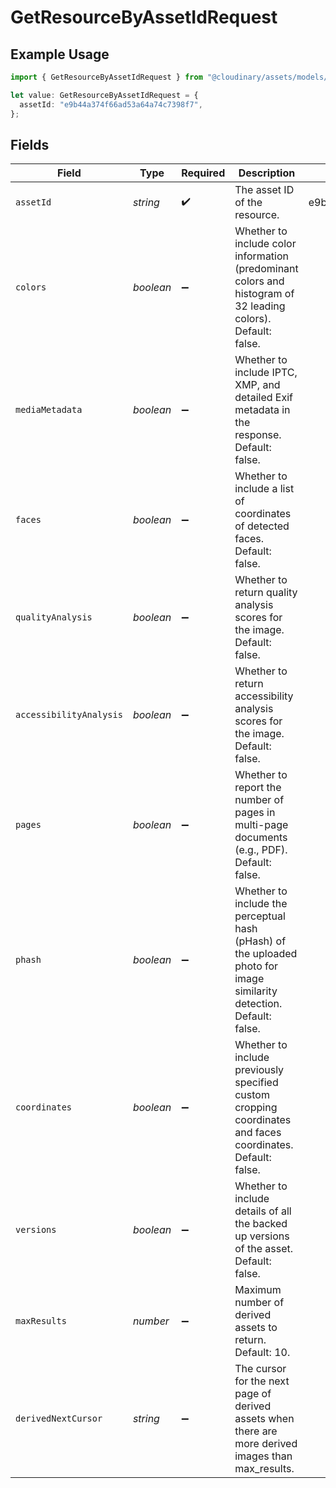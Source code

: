 # GetResourceByAssetIdRequest

## Example Usage

```typescript
import { GetResourceByAssetIdRequest } from "@cloudinary/assets/models/operations";

let value: GetResourceByAssetIdRequest = {
  assetId: "e9b44a374f66ad53a64a74c7398f7",
};
```

## Fields

| Field                                                                                                                | Type                                                                                                                 | Required                                                                                                             | Description                                                                                                          | Example                                                                                                              |
| -------------------------------------------------------------------------------------------------------------------- | -------------------------------------------------------------------------------------------------------------------- | -------------------------------------------------------------------------------------------------------------------- | -------------------------------------------------------------------------------------------------------------------- | -------------------------------------------------------------------------------------------------------------------- |
| `assetId`                                                                                                            | *string*                                                                                                             | :heavy_check_mark:                                                                                                   | The asset ID of the resource.                                                                                        | e9b44a374f66ad53a64a74c7398f7                                                                                        |
| `colors`                                                                                                             | *boolean*                                                                                                            | :heavy_minus_sign:                                                                                                   | Whether to include color information (predominant colors and histogram of 32 leading colors). Default: false.        |                                                                                                                      |
| `mediaMetadata`                                                                                                      | *boolean*                                                                                                            | :heavy_minus_sign:                                                                                                   | Whether to include IPTC, XMP, and detailed Exif metadata in the response. Default: false.                            |                                                                                                                      |
| `faces`                                                                                                              | *boolean*                                                                                                            | :heavy_minus_sign:                                                                                                   | Whether to include a list of coordinates of detected faces. Default: false.                                          |                                                                                                                      |
| `qualityAnalysis`                                                                                                    | *boolean*                                                                                                            | :heavy_minus_sign:                                                                                                   | Whether to return quality analysis scores for the image. Default: false.                                             |                                                                                                                      |
| `accessibilityAnalysis`                                                                                              | *boolean*                                                                                                            | :heavy_minus_sign:                                                                                                   | Whether to return accessibility analysis scores for the image. Default: false.                                       |                                                                                                                      |
| `pages`                                                                                                              | *boolean*                                                                                                            | :heavy_minus_sign:                                                                                                   | Whether to report the number of pages in multi-page documents (e.g., PDF). Default: false.                           |                                                                                                                      |
| `phash`                                                                                                              | *boolean*                                                                                                            | :heavy_minus_sign:                                                                                                   | Whether to include the perceptual hash (pHash) of the uploaded photo for image similarity detection. Default: false. |                                                                                                                      |
| `coordinates`                                                                                                        | *boolean*                                                                                                            | :heavy_minus_sign:                                                                                                   | Whether to include previously specified custom cropping coordinates and faces coordinates. Default: false.           |                                                                                                                      |
| `versions`                                                                                                           | *boolean*                                                                                                            | :heavy_minus_sign:                                                                                                   | Whether to include details of all the backed up versions of the asset. Default: false.                               |                                                                                                                      |
| `maxResults`                                                                                                         | *number*                                                                                                             | :heavy_minus_sign:                                                                                                   | Maximum number of derived assets to return. Default: 10.                                                             |                                                                                                                      |
| `derivedNextCursor`                                                                                                  | *string*                                                                                                             | :heavy_minus_sign:                                                                                                   | The cursor for the next page of derived assets when there are more derived images than max_results.                  |                                                                                                                      |